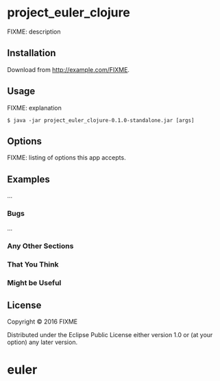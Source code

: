# project_euler_clojure

FIXME: description

## Installation

Download from http://example.com/FIXME.

## Usage

FIXME: explanation

    $ java -jar project_euler_clojure-0.1.0-standalone.jar [args]

## Options

FIXME: listing of options this app accepts.

## Examples

...

### Bugs

...

### Any Other Sections
### That You Think
### Might be Useful

## License

Copyright © 2016 FIXME

Distributed under the Eclipse Public License either version 1.0 or (at
your option) any later version.
# euler
